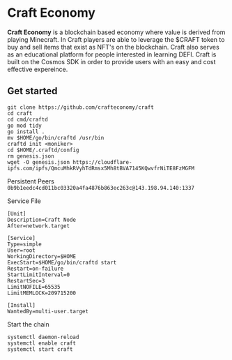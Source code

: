 # Craft Economy
**Craft Economy** is a blockchain based economy where value is derived from playing Minecraft. In Craft players are able to leverage the $CRAFT token to buy and sell items that exist as NFT's on the blockchain. Craft also serves as an educational platform for people interested in learning DEFI. Craft is built on the Cosmos SDK in order to provide users with an easy and cost effective expereince. 

## Get started

```Shell
git clone https://github.com/crafteconomy/craft
cd craft
cd cmd/craftd
go mod tidy
go install .
mv $HOME/go/bin/craftd /usr/bin
craftd init <moniker>
cd $HOME/.craftd/config
rm genesis.json
wget -O genesis.json https://cloudflare-ipfs.com/ipfs/QmcuMhkRVyhTdRmsx5Mh8tBVA7145KQwvfrNiTE8FzMGFM
```
Persistent Peers
`0b9b1eedc4cd011bc03320a4fa4876b863ec263c@143.198.94.140:1337`

Service File
```Shell
[Unit]
Description=Craft Node
After=network.target

[Service]
Type=simple
User=root
WorkingDirectory=$HOME
ExecStart=$HOME/go/bin/craftd start
Restart=on-failure
StartLimitInterval=0
RestartSec=3
LimitNOFILE=65535
LimitMEMLOCK=209715200

[Install]
WantedBy=multi-user.target
```
Start the chain
```Shell
systemctl daemon-reload
systemctl enable craft
systemctl start craft
```



